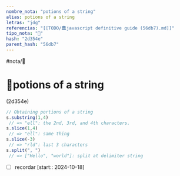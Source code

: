 ```yaml
---
nombre_nota: "potions of a string"
alias: potions of a string
letras: "jdg"
referencias: "[[TODO/🏛️javascript definitive guide (56db7).md]]"
tipo_nota: "📑"
hash: "2d354e"
parent_hash: "56db7"
---
```


#nota/📑

# 📑potions of a string
<div class="hash">(2d354e)</div>

```javascript
// Obtaining portions of a string
s.substring(1,4)
 // => "ell": the 2nd, 3rd, and 4th characters.
s.slice(1,4)
 // => "ell": same thing
s.slice(-3)
 // => "rld": last 3 characters
s.split(", ")
 // => ["Hello", "world"]: split at delimiter string

```




- [ ] recordar  [start:: 2024-10-18]
